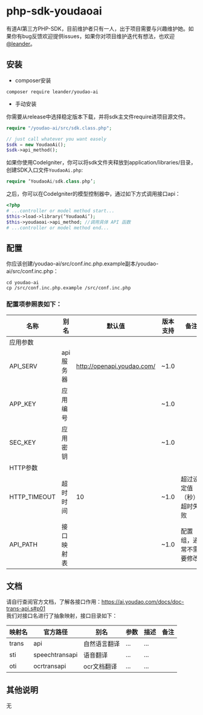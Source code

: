 # php-sdk-youdaoai

有道AI第三方PHP-SDK，目前维护者只有一人，出于项目需要与兴趣维护她。如果你有bug反馈欢迎提供issues，如果你对项目维护迭代有想法，也欢迎[@leander](mailto:leander@tchost.cn)。  

## 安装  

- composer安装  

```cli
composer require leander/youdao-ai
```

- 手动安装  

你需要从release中选择稳定版本下载，并将sdk主文件require进项目源文件。  

```php
require "/youdao-ai/src/sdk.class.php";

// just call whatever you want easely
$sdk = new YoudaoAi();
$sdk->api_method();
```  

如果你使用CodeIgniter，你可以将sdk文件夹释放到application/libraries/目录，创建SDK入口文件`YoudaoAi.php`:

```php
require ‘YoudaoAi/sdk.class.php’;
```

之后，你可以在CodeIgniter的模型控制器中，通过如下方式调用接口api：

```php
<?php
# ...controller or model method start...
$this->load->library(‘YoudaoAi’);
$this->youdaoai->api_method; //调用具体 API 函数
# ...controller or model method end...
```

## 配置  

你应该创建/youdao-ai/src/conf.inc.php.example副本/youdao-ai/src/conf.inc.php：

```shell
cd youdao-ai
cp /src/conf.inc.php.example /src/conf.inc.php
```

### 配置项参照表如下：  

名称 | 别名 | 默认值 | 版本支持 | 备注  
------ | ------ | ------ | ------ | ------  
应用参数 | | | |  
API_SERV | api服务器 | <http://openapi.youdao.com/> | ~1.0 |  
APP_KEY | 应用编号 | | ~1.0 |  
SEC_KEY | 应用密钥 | | ~1.0 |  
HTTP参数 | | | |  
HTTP_TIMEOUT | 超时时间 | 10 | ~1.0 | 超过设定值（秒），超时失败  
API_PATH | 接口映射表 | | ~1.0 | 配置组，通常不需要修改  

## 文档  

请自行查阅官方文档，了解各接口作用：<https://ai.youdao.com/docs/doc-trans-api.s#p01>  
我们对接口名进行了抽象映射，接口目录如下：  

映射名 | 官方路径 | 别名 | 参数 | 描述 | 备注  
------ | ------ | ------ | ------ | ------ | ------  
trans | api | 自然语言翻译 | ... | ...  
sti | speechtransapi | 语音翻译 | ... | ...  
oti | ocrtransapi | ocr文档翻译 | ... | ...  

## 其他说明  

无